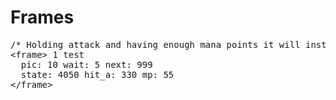 # Frames

<pre class="dc-code">
/* Holding attack and having enough mana points it will instantly switch to 330 frame. If attack isn't holding it will switch to "next".
&lt;frame&gt; 1 test
  pic: 10 wait: 5 next: 999
  state: 4050 hit_a: 330 mp: 55
&lt;/frame&gt;
</pre>